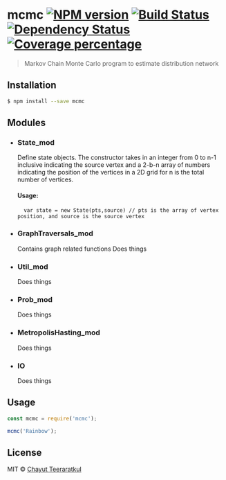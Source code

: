 # mcmc [![NPM version][npm-image]][npm-url] [![Build Status][travis-image]][travis-url] [![Dependency Status][daviddm-image]][daviddm-url] [![Coverage percentage][coveralls-image]][coveralls-url]
> Markov Chain Monte Carlo program to estimate distribution network

## Installation

```sh
$ npm install --save mcmc
```

## Modules
* ### State_mod
    Define state objects. The constructor takes in an integer from 0 to n-1 inclusive indicating the source vertex and a 2-b-n array of numbers indicating the position of the vertices in a 2D grid for n is the total number of vertices. 
    #### Usage:
        var state = new State(pts,source) // pts is the array of vertex position, and source is the source vertex 
        
* ### GraphTraversals_mod
    Contains graph related functions
    Does things
* ### Util_mod
    Does things
* ### Prob_mod
    Does things
* ### MetropolisHasting_mod
    Does things
* ### IO
    Does things


## Usage
```js
const mcmc = require('mcmc');

mcmc('Rainbow');
```
## License

MIT © [Chayut Teeraratkul]()


[npm-image]: https://badge.fury.io/js/mcmc.svg
[npm-url]: https://npmjs.org/package/mcmc
[travis-image]: https://travis-ci.org/cteerara/mcmc.svg?branch=master
[travis-url]: https://travis-ci.org/cteerara/mcmc
[daviddm-image]: https://david-dm.org/cteerara/mcmc.svg?theme=shields.io
[daviddm-url]: https://david-dm.org/cteerara/mcmc
[coveralls-image]: https://coveralls.io/repos/cteerara/mcmc/badge.svg
[coveralls-url]: https://coveralls.io/r/cteerara/mcmc
